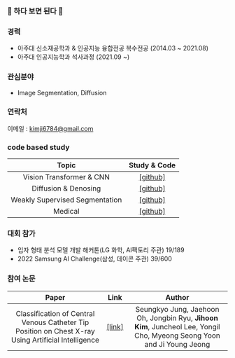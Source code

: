 ### 👋 하다 보면 된다 👋

### 경력
- 아주대 신소재공학과 & 인공지능 융합전공 복수전공 (2014.03 ~ 2021.08)
- 아주대 인공지능학과 석사과정 (2021.09 ~)

### 관심분야
- Image Segmentation, Diffusion

### 연락처
이메일 : kimji6784@gmail.com

### code based study
 Topic | Study & Code |
 :---: | :---: |
Vision Transformer & CNN | [[github]](https://github.com/kgh6784/Vision_Transformer) |
Diffusion & Denosing | [[github]](https://github.com/kgh6784/Diffusion) |
Weakly Supervised Segmentation | [[github]](https://github.com/kgh6784/Weakly_supervised) |
Medical | [[github]](https://github.com/kgh6784/medical_ai) |

### 대회 참가
- 입자 형태 분석 모델 개발 해커톤(LG 화학, AI팩토리 주관) 19/189
- 2022 Samsung AI Challenge(삼성, 데이콘 주관) 39/600

### 참여 논문 
 Paper | Link | Author
 :---: | :---: | :---:
Classification of Central Venous Catheter Tip Position on Chest X-ray Using Artificial Intelligence |[[link]](https://www.mdpi.com/2075-4426/12/10/1637) | Seungkyo Jung, Jaehoon Oh, Jongbin Ryu, **Jihoon Kim**, Juncheol Lee, Yongil Cho, Myeong Seong Yoon and Ji Young Jeong
